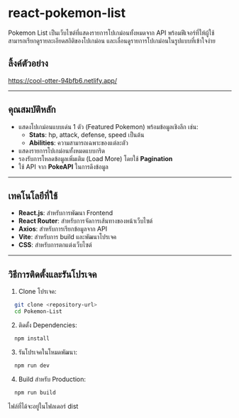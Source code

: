 # react-pokemon-list

Pokemon List เป็นเว็บไซต์ที่แสดงรายการโปเกม่อนทั้งหมดจาก API พร้อมฟีเจอร์ที่ให้ผู้ใช้สามารถเรียกดูรายละเอียดสถิติของโปเกม่อน และเลื่อนดูรายการโปเกม่อนในรูปแบบที่เข้าใจง่าย

## ลิ้งค์ตัวอย่าง
https://cool-otter-94bfb6.netlify.app/

---

## คุณสมบัติหลัก
- แสดงโปเกม่อนแบบเด่น 1 ตัว (Featured Pokemon) พร้อมข้อมูลเชิงลึก เช่น:
  - **Stats**: hp, attack, defense, speed เป็นต้น
  - **Abilities**: ความสามารถเฉพาะของแต่ละตัว
- แสดงรายการโปเกม่อนทั้งหมดแบบกริด
- รองรับการโหลดข้อมูลเพิ่มเติม (Load More) โดยใช้ **Pagination**
- ใช้ API จาก **PokeAPI** ในการดึงข้อมูล

---

## เทคโนโลยีที่ใช้
- **React.js**: สำหรับการพัฒนา Frontend
- **React Router**: สำหรับการจัดการเส้นทางของหน้าเว็บไซต์
- **Axios**: สำหรับการเรียกข้อมูลจาก API
- **Vite**: สำหรับการ build และพัฒนาโปรเจค
- **CSS**: สำหรับการตกแต่งเว็บไซต์

---

## วิธีการติดตั้งและรันโปรเจค

1. Clone โปรเจค:
```bash   
  git clone <repository-url>
  cd Pokemon-List
```   
2. ติดตั้ง Dependencies:
```bash
  npm install
```
3. รันโปรเจคในโหมดพัฒนา:
```bash
  npm run dev
```
4. Build สำหรับ Production:
```bash
  npm run build
```
  ไฟล์ที่ได้จะอยู่ในโฟลเดอร์ dist
